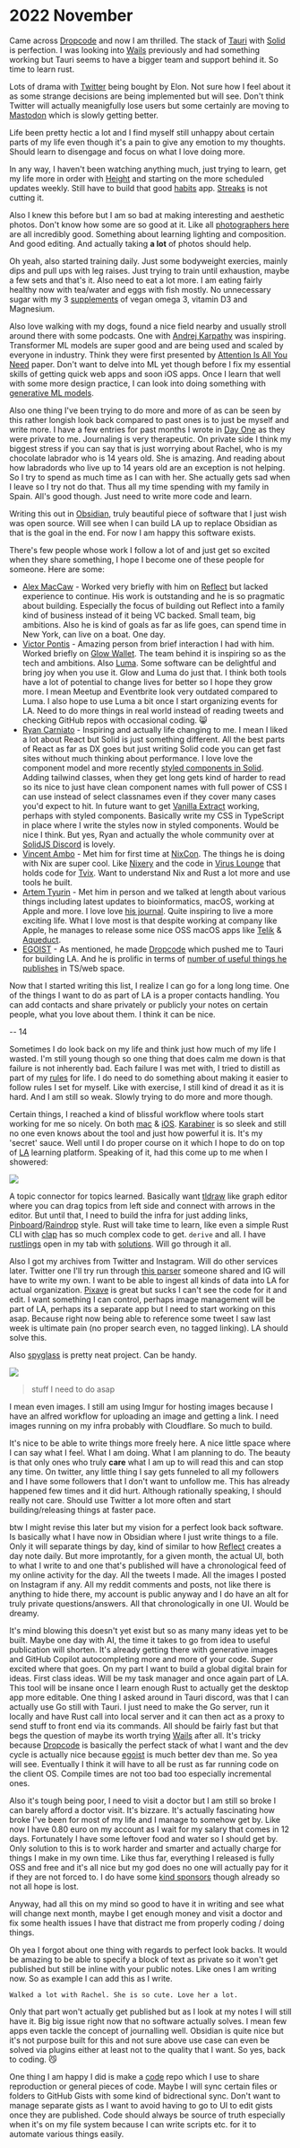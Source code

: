 # 2022 November

Came across [Dropcode](https://github.com/egoist/dropcode) and now I am thrilled. The stack of [Tauri](../../programming-languages/rust/rust-libraries/tauri.md) with [Solid](../../programming-languages/javascript/js-libraries/solid.md) is perfection. I was looking into [Wails](../../programming-languages/go/go-libraries/wails.md) previously and had something working but Tauri seems to have a bigger team and support behind it. So time to learn rust.

Lots of drama with [Twitter](../../tools/twitter.md) being bought by Elon. Not sure how I feel about it as some strange decisions are being implemented but will see. Don't think Twitter will actually meanigfully lose users but some certainly are moving to [Mastodon](../../social-networks/mastodon.md) which is slowly getting better.

Life been pretty hectic a lot and I find myself still unhappy about certain parts of my life even though it's a pain to give any emotion to my thoughts. Should learn to disengage and focus on what I love doing more.

In any way, I haven't been watching anything much, just trying to learn, get my life more in order with [Height](https://height.app) and starting on the more scheduled updates weekly. Still have to build that good [habits](../../focusing/habits.md) app. [Streaks](https://streaksapp.com/) is not cutting it.

Also I knew this before but I am so bad at making interesting and aesthetic photos. Don't know how some are so good at it. Like all [photographers here](../../art/art.md#photography) are all incredibly good. Something about learning lighting and composition. And good editing. And actually taking **a lot** of photos should help.

Oh yeah, also started training daily. Just some bodyweight exercies, mainly dips and pull ups with leg raises. Just trying to train until exhaustion, maybe a few sets and that's it. Also need to eat a lot more. I am eating fairly healthy now with tea/water and eggs with fish mostly. No unnecessary sugar with my 3 [supplements](../../health/nutrition/supplements.md) of vegan omega 3, vitamin D3 and Magnesium.

Also love walking with my dogs, found a nice field nearby and usually stroll around there with some podcasts. One with [Andrej Karpathy](https://www.youtube.com/watch?v=cdiD-9MMpb0) was inspiring. Transformer ML models are super good and are being used and scaled by everyone in industry. Think they were first presented by [Attention Is All You Need](https://arxiv.org/abs/1706.03762) paper. Don't want to delve into ML yet though before I fix my essential skills of getting quick web apps and soon iOS apps. Once I learn that well with some more design practice, I can look into doing something with [generative ML models](../../machine-learning/generative-machine-learning.md).

Also one thing I've been trying to do more and more of as can be seen by this rather longish look back compared to past ones is to just be myself and write more. I have a few entries for past months I wrote in [Day One](https://dayoneapp.com/) as they were private to me. Journaling is very therapeutic. On private side I think my biggest stress if you can say that is just worrying about Rachel, who is my chocolate labrador who is 14 years old. She is amazing. And reading about how labradords who live up to 14 years old are an exception is not helping. So I try to spend as much time as I can with her. She actually gets sad when I leave so I try not do that. Thus all my time spending with my family in Spain. All's good though. Just need to write more code and learn.

Writing this out in [Obsidian](../../tools/obsidian.md), truly beautiful piece of software that I just wish was open source. Will see when I can build LA up to replace Obsidian as that is the goal in the end. For now I am happy this software exists.

There's few people whose work I follow a lot of and just get so excited when they share something, I hope I become one of these people for someone. Here are some:

- [Alex MacCaw](https://twitter.com/maccaw) - Worked very briefly with him on [Reflect](https://reflect.app/) but lacked experience to continue. His work is outstanding and he is so pragmatic about building. Especially the focus of building out Reflect into a family kind of business instead of it being VC backed. Small team, big ambitions. Also he is kind of goals as far as life goes, can spend time in New York, can live on a boat. One day.
- [Victor Pontis](https://twitter.com/VictorPontis) - Amazing person from brief interaction I had with him. Worked briefly on [Glow Wallet](https://glow.xyz/). The team behind it is inspiring so as the tech and ambitions. Also [Luma](https://lu.ma/). Some software can be delightful and bring joy when you use it. Glow and Luma do just that. I think both tools have a lot of potential to change lives for better so I hope they grow more. I mean Meetup and Eventbrite look very outdated compared to Luma. I also hope to use Luma a bit once I start organizing events for LA. Need to do more things in real world instead of reading tweets and checking GitHub repos with occasional coding. 😸
- [Ryan Carniato](https://twitter.com/RyanCarniato) - Inspiring and actually life changing to me. I mean I liked a lot about React but Solid is just something different. All the best parts of React as far as DX goes but just writing Solid code you can get fast sites without much thinking about performance. I love love the component model and more recently [styled components in Solid](https://github.com/solidjs/solid-styled-components). Adding tailwind classes, when they get long gets kind of harder to read so its nice to just have clean component names with full power of CSS I can use instead of select classnames even if they cover many cases you'd expect to hit. In future want to get [Vanilla Extract](https://vanilla-extract.style/) working, perhaps with styled components. Basically write my CSS in TypeScript in place where I write the styles now in styled components. Would be nice I think. But yes, Ryan and actually the whole community over at [SolidJS Discord](https://discord.com/invite/solidjs) is lovely.
- [Vincent Ambo](https://github.com/tazjin) - Met him for first time at [NixCon](https://nixcon.org/). The things he is doing with Nix are super cool. Like [Nixery](https://github.com/tazjin/nixery) and the code in [Virus Lounge](https://tvl.fyi/) that holds code for [Tvix](https://tvl.fyi/blog/rewriting-nix). Want to understand Nix and Rust a lot more and use tools he built.
- [Artem Tyurin](https://github.com/agentcooper) - Met him in person and we talked at length about various things including latest updates to bioinformatics, macOS, working at Apple and more. I love love [his journal](https://agentcooper.io/). Quite inspiring to live a more exciting life. What I love most is that despite working at company like Apple, he manages to release some nice OSS macOS apps like [Telik](https://github.com/agentcooper/Telik) & [Aqueduct](https://github.com/agentcooper/Aqueduct).
- [EGOIST](https://github.com/egoist) - As mentioned, he made [Dropcode](https://github.com/egoist/dropcode) which pushed me to Tauri for building LA. And he is prolific in terms of [number of useful things he publishes](https://github.com/egoist?tab=repositories) in TS/web space.

Now that I started writing this list, I realize I can go for a long long time. One of the things I want to do as part of LA is a proper contacts handling. You can add contacts and share privately or publicly your notes on certain people, what you love about them. I think it can be nice.

-- 14

Sometimes I do look back on my life and think just how much of my life I wasted. I'm still young though so one thing that does calm me down is that failure is not inherently bad. Each failure I was met with, I tried to distill as part of my [rules](../../focusing/rules.md) for life. I do need to do something about making it easier to follow rules I set for myself. Like with exercise, I still kind of dread it as it is hard. And I am still so weak. Slowly trying to do more and more though.

Certain things, I reached a kind of blissful workflow where tools start working for me so nicely. On both [mac](../../macOS/macOS.md) & [iOS](../../operating-systems/ios/ios.md). [Karabiner](../../macOS/apps/karabiner/karabiner.md) is so sleek and still no one even knows about the tool and just how powerful it is. It's my 'secret' sauce. Well until I do proper course on it which I hope to do on top of [LA](../../ideas/learn-anything.md) learning platform. Speaking of it, had this come up to me when I showered:

![](https://i.imgur.com/2PUTNnF.png)

A topic connector for topics learned. Basically want [tldraw](https://www.tldraw.com/) like graph editor where you can drag topics from left side and connect with arrows in the editor. But until that, I need to build the infra for just adding links, [Pinboard](https://pinboard.in/)/[Raindrop](https://raindrop.io/) style. Rust will take time to learn, like even a simple Rust CLI with [clap](https://docs.rs/clap/latest/clap/) has so much complex code to get. `derive` and all. I have [rustlings](https://github.com/rust-lang/rustlings) open in my tab with [solutions](https://github.com/wh5a/rustlings-solutions). Will go through it all.

Also I got my archives from Twitter and Instagram. Will do other services later. Twitter one I'll try run through [this parser](https://github.com/timhutton/twitter-archive-parser) someone shared and IG will have to write my own. I want to be able to ingest all kinds of data into LA for actual organization. [Pixave](http://pixave.softwar.io/) is great but sucks I can't see the code for it and edit. I want something I can control, perhaps image management will be part of LA, perhaps its a separate app but I need to start working on this asap. Because right now being able to reference some tweet I saw last week is ultimate pain (no proper search even, no tagged linking). LA should solve this.

Also [spyglass](https://github.com/a5huynh/spyglass) is pretty neat project. Can be handy. 

![](https://i.imgur.com/0Yo6QQh.png)

> stuff I need to do asap

I mean even images. I still am using Imgur for hosting images because I have an alfred workflow for uploading an image and getting a link. I need images running on my infra probably with Cloudflare. So much to build.

It's nice to be able to write things more freely here. A nice little space where I can say what I feel. What I am doing. What I am planning to do. The beauty is that only ones who truly **care** what I am up to will read this and can stop any time. On twitter, any little thing I say gets funneled to all my followers and I have some followers that I don't want to unfollow me. This has already happened few times and it did hurt. Although rationally speaking, I should really not care. Should use Twitter a lot more often and start building/releasing things at faster pace.

btw I might revise this later but my vision for a perfect look back software. Is basically what I have now in Obsidian where I just write things to a file. Only it will separate things by day, kind of similar to how [Reflect](https://reflect.app/) creates a day note daily. But more improtantly, for a given month, the actual UI, both to what I write to and one that's published will have a chronological feed of my online activity for the day. All the tweets I made. All the images I posted on Instagram if any. All my reddit comments and posts, not like there is anything to hide there, my account is public anyway and I do have an alt for truly private questions/answers. All that chronologically in one UI. Would be dreamy.

It's mind blowing this doesn't yet exist but so as many many ideas yet to be built. Maybe one day with AI, the time it takes to go from idea to useful publication will shorten. It's already getting there with generative images and GitHub Copilot autocompleting more and more of your code. Super excited where that goes. On my part I want to build a global digital brain for ideas. First class ideas. Will be my task manager and once again part of LA. This tool will be insane once I learn enough Rust to actually get the desktop app more editable. One thing I asked around in Tauri discord, was that I can actually use Go still with Tauri. I just need to make the Go server, run it locally and have Rust call into local server and it can then act as a proxy to send stuff to front end via its commands. All should be fairly fast but that begs the question of maybe its worth trying [Wails](https://wails.io/) after all. It's tricky because [Dropcode](https://github.com/egoist/dropcode) is basically the perfect stack of what I want and the dev cycle is actually nice because [egoist](https://github.com/egoist) is much better dev than me. So yea will see. Eventually I think it will have to all be rust as far running code on the client OS. Compile times are not too bad too especially incremental ones.

Also it's tough being poor, I need to visit a doctor but I am still so broke I can barely afford a doctor visit. It's bizzare. It's actually fascinating how broke I've been for most of my life and I manage to somehow get by. Like now I have 0.80 euro on my account as I wait for my salary that comes in 12 days. Fortunately I have some leftover food and water so I should get by. Only solution to this is to work harder and smarter and actually charge for things I make in my own time. Like thus far, everything I released is fully OSS and free and it's all nice but my god does no one will actually pay for it if they are not forced to. I do have some [kind sponsors](https://github.com/sponsors/nikitavoloboev) though already so not all hope is lost.

Anyway, had all this on my mind so good to have it in writing and see what will change next month, maybe I get enough money and visit a doctor and fix some health issues I have that distract me from properly coding / doing things.

Oh yea I forgot about one thing with regards to perfect look backs. It would be amazing to be able to specify a block of text as private so it won't get published but still be inline with your public notes. Like ones I am writing now. So as example I can add this as I write.

```
Walked a lot with Rachel. She is so cute. Love her a lot.
```

Only that part won't actually get published but as I look at my notes I will still have it. Big big issue right now that no software actually solves. I mean few apps even tackle the concept of journalling well. Obsidian is quite nice but it's not purpose built for this and not sure above use case can even be solved via plugins either at least not to the quality that I want. So yes, back to coding. 😼

One thing I am happy I did is make a [code](https://github.com/nikitavoloboev/code) repo which I use to share reproduction or general pieces of code. Maybe I will sync certain files or folders to GitHub Gists with some kind of bidrectional sync. Don't want to manage separate gists as I want to avoid having to go to UI to edit gists once they are published. Code should always be source of truth especially when it's on my file system because I can write scripts etc. for it to automate various things easily.